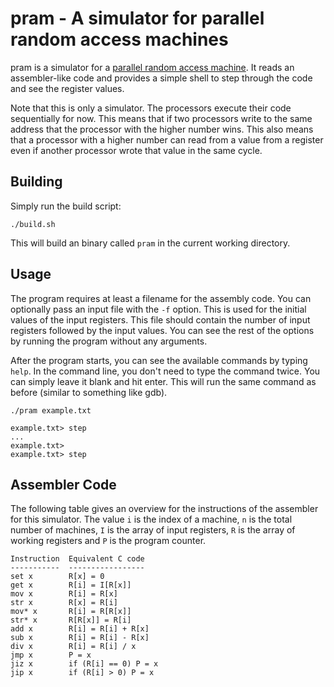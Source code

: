 # pram - A simulator for parallel random access machines

pram is a simulator for a [parallel random access machine]. It reads an
assembler-like code and provides a simple shell to step through the code and
see the register values.

Note that this is only a simulator. The processors execute their code
sequentially for now. This means that if two processors write to the same
address that the processor with the higher number wins. This also means that a
processor with a higher number can read from a value from a register even if
another processor wrote that value in the same cycle.

## Building

Simply run the build script:

	./build.sh

This will build an binary called `pram` in the current working directory.

## Usage

The program requires at least a filename for the assembly code. You can
optionally pass an input file with the `-f` option. This is used for the
initial values of the input registers. This file should contain the number of
input registers followed by the input values. You can see the rest of the
options by running the program without any arguments.

After the program starts, you can see the available commands by typing `help`.
In the command line, you don't need to type the command twice. You can simply
leave it blank and hit enter. This will run the same command as before (similar
to something like gdb).

	./pram example.txt

	example.txt> step
	...
	example.txt>
	example.txt> step

## Assembler Code

The following table gives an overview for the instructions of the assembler for
this simulator. The value `i` is the index of a machine, `n` is the total
number of machines, `I` is the array of input registers, `R` is the array of
working registers and `P` is the program counter.

	Instruction  Equivalent C code
	-----------  -----------------
	set x        R[x] = 0
	get x        R[i] = I[R[x]]
	mov x        R[i] = R[x]
	str x        R[x] = R[i]
	mov* x       R[i] = R[R[x]]
	str* x       R[R[x]] = R[i]
	add x        R[i] = R[i] + R[x]
	sub x        R[i] = R[i] - R[x]
	div x        R[i] = R[i] / x
	jmp x        P = x
	jiz x        if (R[i] == 0) P = x
	jip x        if (R[i] > 0) P = x

[parallel random access machine]: https://en.wikipedia.org/wiki/Parallel_RAM
